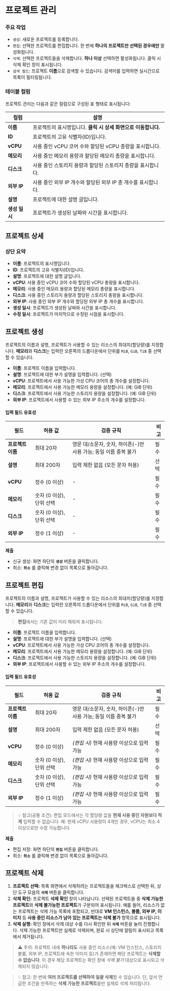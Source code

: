 # 프로젝트 관리

### 주요 작업

- `생성`: 새로운 프로젝트를 등록합니다. 
- `편집`: 선택한 프로젝트를 편집합니다. 한 번에 **하나의 프로젝트만 선택된 경우에만** 활성화됩니다. 
- `삭제`: 선택한 프로젝트들을 삭제합니다. **하나 이상** 선택하면 활성화됩니다. 클릭 시 삭제 확인 창이 표시됩니다. 
- `검색 필드`: 프로젝트 **이름**으로 검색할 수 있습니다. 검색어를 입력하면 실시간으로 목록이 필터링됩니다.

### 테이블 컬럼

프로젝트 관리는 다음과 같은 컬럼으로 구성된 표 형태로 표시됩니다:

| 컬럼          | 설명                                                      |
| ------------- | --------------------------------------------------------- |
| **이름**      | 프로젝트의 표시명입니다. **클릭 시 상세 화면으로 이동합니다.** |
| **ID**        | 프로젝트의 고유 식별자(ID)입니다.                         |
| **vCPU**      | 사용 중인 vCPU 코어 수와 할당된 vCPU 총량을 표시합니다. |
| **메모리**    | 사용 중인 메모리 용량과 할당된 메모리 총량을 표시합니다. |
| **디스크**    | 사용 중인 스토리지 용량과 할당된 스토리지 총량을 표시합니다. |
| **외부 IP**   | 사용 중인 외부 IP 개수와 할당된 외부 IP 총 개수를 표시합니다. |
| **설명**      | 프로젝트에 대한 설명 글입니다.                            |
| **생성 일시** | 프로젝트가 생성된 날짜와 시간을 표시합니다.               |

## 프로젝트 상세

### 상단 요약

- **이름**: 프로젝트의 표시명입니다. 
- **ID**: 프로젝트의 고유 식별자(ID)입니다.
- **설명**: 프로젝트에 대한 설명 글입니다.
- **vCPU**: 사용 중인 vCPU 코어 수와 할당된 vCPU 총량을 표시합니다.
- **메모리**: 사용 중인 메모리 용량과 할당된 메모리 총량을 표시합니다.
- **디스크**: 사용 중인 스토리지 용량과 할당된 스토리지 총량을 표시합니다.
- **외부 IP**: 사용 중인 외부 IP 개수와 할당된 외부 IP 총 개수를 표시합니다.
- **생성 일시**: 프로젝트가 생성된 날짜와 시간을 표시합니다. 
- **수정 일시**: 프로젝트가 마지막으로 수정된 시점을 표시합니다. 

## 프로젝트 생성

프로젝트의 이름과 설명, 프로젝트가 사용할 수 있는 리소스의 최대치(할당량)를 지정합니다. **메모리**와 **디스크**는 입력란 오른쪽의 드롭다운에서 단위를 `MiB`, `GiB`, `TiB` 중 선택할 수 있습니다.

- **이름**: 프로젝트 이름을 입력합니다.
- **설명**: 프로젝트에 대한 부가 설명을 입력합니다. (선택)
- **vCPU**: 프로젝트에서 사용 가능한 가상 CPU 코어의 총 개수를 설정합니다.
- **메모리**: 프로젝트에서 사용 가능한 메모리 용량을 설정합니다. (예: GiB 단위)
- **디스크**: 프로젝트에서 사용 가능한 스토리지 용량을 설정합니다. (예: GiB 단위)
- **외부 IP**: 프로젝트에서 사용할 수 있는 외부 IP 주소의 개수를 설정합니다.

#### 입력 필드 유효성

| 필드           | 허용 값                  | 검증 규칙                                    | 비고 |
| -------------- | ------------------------ |------------------------------------------| ---- |
| **프로젝트 이름** | 최대 20자  | 영문 대/소문자, 숫자, 하이픈(-)만 사용 가능; 동일 이름 중복 불가 | 필수 |
| **설명**      | 최대 200자 | 입력 제한 없음 (모든 문자 허용)                      | 선택 |
| **vCPU**    | 정수 (0 이상)            | -                                        | 필수 |
| **메모리** | 숫자 (0 이상), 단위 선택 | -                                        | 필수 |
| **디스크** | 숫자 (0 이상), 단위 선택 | -                                        | 필수 |
| **외부 IP** | 정수 (1 이상)            | -                                        | 필수 |

**제출**

- 신규 생성: 화면 하단의 **`생성`** 버튼을 클릭합니다.
- 취소: **`취소`** 를 클릭해 변경 없이 목록으로 돌아갑니다.

## 프로젝트 편집

프로젝트의 이름과 설명, 프로젝트가 사용할 수 있는 리소스의 최대치(할당량)를 지정합니다. **메모리**와 **디스크**는 입력란 오른쪽의 드롭다운에서 단위를 `MiB`, `GiB`, `TiB` 중 선택할 수 있습니다.

> **편집**에서는 기존 값이 미리 채워져 표시됩니다.

- **이름**: 프로젝트 이름을 입력합니다.
- **설명**: 프로젝트에 대한 부가 설명을 입력합니다. (선택)
- **vCPU**: 프로젝트에서 사용 가능한 가상 CPU 코어의 총 개수를 설정합니다.
- **메모리**: 프로젝트에서 사용 가능한 메모리 용량을 설정합니다. (예: GiB 단위)
- **디스크**: 프로젝트에서 사용 가능한 스토리지 용량을 설정합니다. (예: GiB 단위)
- **외부 IP**: 프로젝트에서 사용할 수 있는 외부 IP 주소의 개수를 설정합니다.

#### 입력 필드 유효성

| 필드           | 허용 값                  | 검증 규칙                                          | 비고 |
| -------------- | ------------------------ |------------------------------------------------| ---- |
| **프로젝트 이름** | 최대 20자  | 영문 대/소문자, 숫자, 하이픈(-)만 사용 가능; 동일 이름 중복 불가       | 필수 |
| **설명**      | 최대 200자 | 입력 제한 없음 (모든 문자 허용)                            | 선택 |
| **vCPU**    | 정수 (0 이상)            | *(편집 시)* 현재 사용량 이상으로 입력 가능                     | 필수 |
| **메모리** | 숫자 (0 이상), 단위 선택 | *(편집 시)* 현재 사용량 이상으로 입력 가능                     | 필수 |
| **디스크** | 숫자 (0 이상), 단위 선택 | *(편집 시)* 현재 사용량 이상으로 입력 가능                     | 필수 |
| **외부 IP** | 정수 (1 이상)            | *(편집 시)* 현재 사용량 이상으로 입력 가능                     | 필수 |

> 💡 참고(공통 조건): 편집 모드에서는 각 할당량 값을 **현재 사용 중인 자원보다 적게** 입력할 수 없습니다. 예: 현재 vCPU 사용량이 4개인 경우, vCPU는 최소 4 이상으로만 수정 가능합니다.

**제출**

- 편집 저장: 화면 하단의 **`편집`** 버튼을 클릭합니다.
- 취소: **`취소`** 를 클릭해 변경 없이 목록으로 돌아갑니다.


## 프로젝트 삭제

1. **프로젝트 선택:** 목록 화면에서 삭제하려는 프로젝트들을 체크박스로 선택한 뒤, 상단 도구 모음의 **`삭제`** 버튼을 클릭합니다.
2. **삭제 확인:** 프로젝트 **삭제 확인** 창이 나타납니다. 선택된 프로젝트들 중 **삭제 가능한 프로젝트**와 **삭제 불가능한 프로젝트**가 구분되어 표시됩니다. 예를 들어, 리소스가 없는 프로젝트는 삭제 가능 목록에 포함되고, 반대로 **VM 인스턴스, 볼륨, 외부 IP, 이미지** 등 **사용 중인 리소스가 남아 있는 프로젝트는 삭제 불가** 항목으로 표시됩니다.
3. **삭제 실행:** 확인 창에서 삭제 대상 수를 다시 확인한 뒤 **`삭제`** 버튼을 눌러 진행합니다. 삭제 가능한 프로젝트만 실제로 삭제되며, 완료 시 상단에 알림이 표시되고 목록에서 제거됩니다.

> ⚠️ 주의: 프로젝트 내에 **하나라도** 사용 중인 리소스(예: VM 인스턴스, 스토리지 볼륨, 외부 IP, 프로젝트에 속한 이미지 등)가 존재하면 해당 프로젝트는 **삭제할 수 없습니다**. 이 경우 해당 프로젝트는 확인 창에 *삭제 불가* 대상으로 표시되고 삭제되지 않습니다.

> 💡 참고: 한 번에 **여러 프로젝트를 선택하여 일괄 삭제**할 수 있습니다. 단, 앞서 언급한 조건을 만족하는 **삭제 가능한 프로젝트**들만 실제로 삭제 처리됩니다.